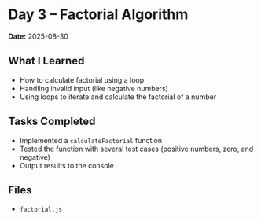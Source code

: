 # Day 3 – Factorial Algorithm

**Date:** 2025-08-30

## What I Learned
- How to calculate factorial using a loop
- Handling invalid input (like negative numbers)
- Using loops to iterate and calculate the factorial of a number

## Tasks Completed
- Implemented a `calculateFactorial` function
- Tested the function with several test cases (positive numbers, zero, and negative)
- Output results to the console

## Files
- `factorial.js`
